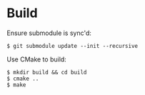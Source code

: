 # Build

Ensure submodule is sync'd:
```
$ git submodule update --init --recursive
```

Use CMake to build: 
```
$ mkdir build && cd build
$ cmake ..
$ make
```
